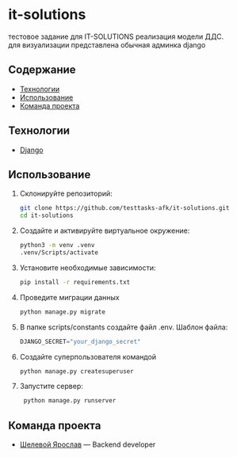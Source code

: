 # it-solutions
тестовое задание для IT-SOLUTIONS
реализация модели ДДС.   
для визуализации представлена обычная админка django

## Содержание
- [Технологии](#технологии)
- [Использование](#использование)
- [Команда проекта](#команда-проекта)

## Технологии
- [Django](https://www.djangoproject.com/) 

## Использование
 1. Склонируйте репозиторий: 
     ```sh
     git clone https://github.com/testtasks-afk/it-solutions.git
     cd it-solutions
     ```
 2. Создайте и активируйте виртуальное окружение: 
     ```sh
     python3 -m venv .venv
     .venv/Scripts/activate
    ```
 3. Установите необходимые зависимости:  	
    ```sh
    pip install -r requirements.txt
    ```
 4. Проведите миграции данных
    ```sh
    python manage.py migrate
    ```
 5. В папке scripts/constants создайте файл .env. Шаблон файла: 
    ```python
    DJANGO_SECRET="your_django_secret"
    ```
 6. Создайте суперпользователя командой 
    ```sh
    python manage.py createsuperuser 
    ```
 7. Запустите сервер:
    ```sh
     python manage.py runserver
     ```

## Команда проекта

- [Шелевой Ярослав](https://github.com/yshelev) — Backend developer

